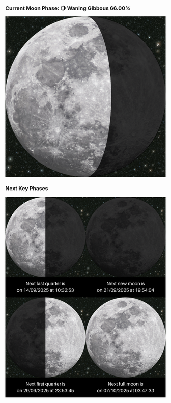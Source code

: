 ### Current Moon Phase: 🌖 Waning Gibbous 66.00%
![Moon Phase](moonphase.png)
### Next Key Phases
![Gallery](gallery.png)
